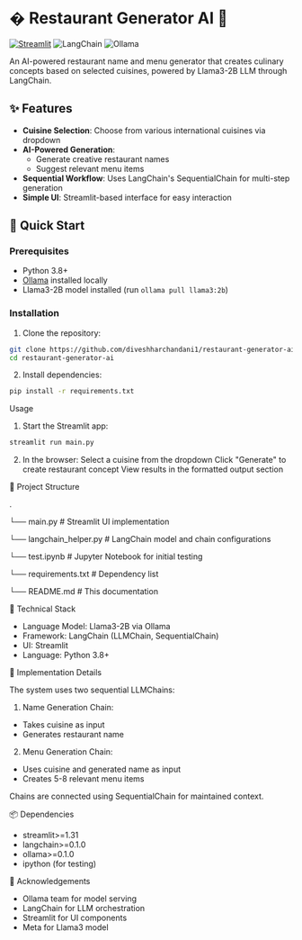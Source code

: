 # � Restaurant Generator AI 🥘

[![Streamlit](https://static.streamlit.io/badges/streamlit_badge_black_white.svg)](https://your-app-url.streamlit.app/)
![LangChain](https://img.shields.io/badge/LangChain-13.0%2B-blue)
![Ollama](https://img.shields.io/badge/Ollama-0.1%2B-orange)

An AI-powered restaurant name and menu generator that creates culinary concepts based on selected cuisines, powered by Llama3-2B LLM through LangChain.

## ✨ Features
- **Cuisine Selection**: Choose from various international cuisines via dropdown
- **AI-Powered Generation**: 
  - Generate creative restaurant names
  - Suggest relevant menu items
- **Sequential Workflow**: Uses LangChain's SequentialChain for multi-step generation
- **Simple UI**: Streamlit-based interface for easy interaction

## 🚀 Quick Start

### Prerequisites
- Python 3.8+
- [Ollama](https://ollama.ai/) installed locally
- Llama3-2B model installed (run `ollama pull llama3:2b`)

### Installation
1. Clone the repository:
```bash
git clone https://github.com/diveshharchandani1/restaurant-generator-ai.git
cd restaurant-generator-ai
```

2. Install dependencies:
```bash 
pip install -r requirements.txt
```

Usage
1. Start the Streamlit app:
```bash
streamlit run main.py
```

2. In the browser:
Select a cuisine from the dropdown
Click "Generate" to create restaurant concept
View results in the formatted output section


🧠 Project Structure

.

└── main.py                 # Streamlit UI implementation

└── langchain_helper.py     # LangChain model and chain configurations

└── test.ipynb              # Jupyter Notebook for initial testing

└── requirements.txt        # Dependency list

└── README.md               # This documentation



🔧 Technical Stack
- Language Model: Llama3-2B via Ollama
- Framework: LangChain (LLMChain, SequentialChain)
- UI: Streamlit
- Language: Python 3.8+


🤖 Implementation Details

The system uses two sequential LLMChains:

1. Name Generation Chain:
- Takes cuisine as input
- Generates restaurant name


2. Menu Generation Chain:
- Uses cuisine and generated name as input
- Creates 5-8 relevant menu items

Chains are connected using SequentialChain for maintained context.


📦 Dependencies

- streamlit>=1.31
- langchain>=0.1.0
- ollama>=0.1.0
- ipython (for testing)


🙏 Acknowledgements

-  Ollama team for model serving
- LangChain for LLM orchestration
- Streamlit for UI components
- Meta for Llama3 model